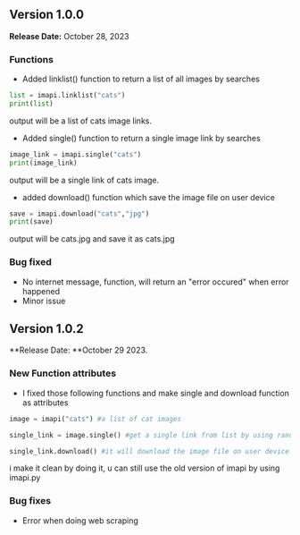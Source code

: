 ## Version 1.0.0

**Release Date:** October 28, 2023

### Functions

* Added linklist() function to return a list of all images by searches

```python
list = imapi.linklist("cats")
print(list)
```
output will be a list of cats image links.
* Added single() function to return a single image link by searches

```python
image_link = imapi.single("cats")
print(image_link)
```
output will be a single link of cats image.

* added download() function which save the image file on user device

```python
save = imapi.download("cats","jpg")
print(save)
```

output will be cats.jpg and save it as cats.jpg


### Bug fixed

* No internet message, function, will return an "error occured" when error happened
* Minor issue

## Version 1.0.2

**Release Date: **October 29 2023.

### New Function attributes

* I fixed those following functions and make single and download function as attributes

```python
image = imapi("cats") #a list of cat images

single_link = image.single() #get a single link from list by using random function

single_link.download() #it will download the image file on user device
```

i make it clean by doing it, u can still use the old version of imapi by using imapi.py

### Bug fixes

* Error when doing web scraping

